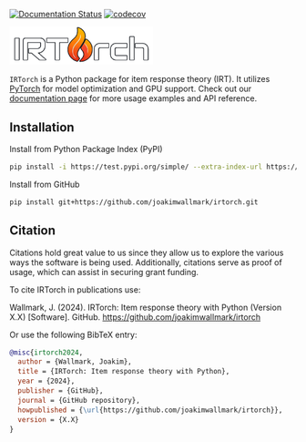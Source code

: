 [![Documentation Status](https://readthedocs.org/projects/irtorch/badge/?version=latest)](https://irtorch.readthedocs.io/en/latest/?badge=latest)
[![codecov](https://codecov.io/gh/joakimwallmark/irtorch/branch/main/graph/badge.svg?token=YOUR_TOKEN)](https://codecov.io/gh/joakimwallmark/irtorch)

<img src="https://raw.githubusercontent.com/joakimwallmark/irtorch/main/docs/source/_static/logo_readme.png" alt="IRTorch" style="width: 50%;">

`IRTorch` is a Python package for item response theory (IRT). It utilizes [PyTorch](https://pytorch.org/) for model optimization and GPU support.
Check out our [documentation page](https://irtorch.readthedocs.io/en/latest/) for more usage examples and API reference.

## Installation
Install from Python Package Index (PyPI)
```bash
pip install -i https://test.pypi.org/simple/ --extra-index-url https://pypi.org/simple/ irtorch
```

Install from GitHub
```bash
pip install git+https://github.com/joakimwallmark/irtorch.git
```

## Citation
Citations hold great value to us since they allow us to explore the various ways the software is being used. Additionally, citations serve as proof of usage, which can assist in securing grant funding.

To cite IRTorch in publications use:

Wallmark, J. (2024). IRTorch: Item response theory with Python (Version X.X) [Software]. GitHub. https://github.com/joakimwallmark/irtorch

Or use the following BibTeX entry:

```bibtex
@misc{irtorch2024,
  author = {Wallmark, Joakim},
  title = {IRTorch: Item response theory with Python},
  year = {2024},
  publisher = {GitHub},
  journal = {GitHub repository},
  howpublished = {\url{https://github.com/joakimwallmark/irtorch}},
  version = {X.X}
}
```
